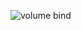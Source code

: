 ![volume bind](https://github.com/winterswitch/devopswithdocker/assets/171403848/aa1f7786-6d08-4729-b4d4-8e0a59ff2240?raw=true)
